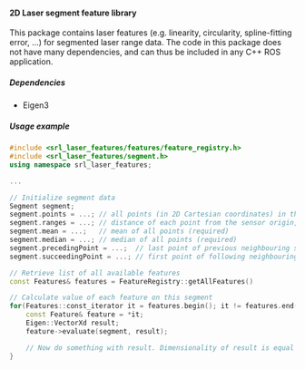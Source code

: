 #### 2D Laser segment feature library

This package contains laser features (e.g. linearity, circularity, spline-fitting error, ...) for segmented laser range data.
The code in this package does not have many dependencies, and can thus be included in any C++ ROS application.

##### Dependencies

- Eigen3

##### Usage example

```c++
#include <srl_laser_features/features/feature_registry.h>
#include <srl_laser_features/segment.h>
using namespace srl_laser_features;

...

// Initialize segment data
Segment segment; 
segment.points = ...; // all points (in 2D Cartesian coordinates) in this segment (required)
segment.ranges = ...; // distance of each point from the sensor origin, can be empty: In that case, particular features will have constant value
segment.mean = ...;   // mean of all points (required)
segment.median = ...; // median of all points (required)
segment.precedingPoint = ...;  // last point of previous neighbouring segment. Set all coordinates to NaN if unknown.
segment.succeedingPoint = ...; // first point of following neighbouring segment. Set all coordinates to NaN if unknown.

// Retrieve list of all available features
const Features& features = FeatureRegistry::getAllFeatures()

// Calculate value of each feature on this segment
for(Features::const_iterator it = features.begin(); it != features.end(); ++it) {
    const Feature& feature = *it;
    Eigen::VectorXd result;
    feature->evaluate(segment, result);

    // Now do something with result. Dimensionality of result is equal to feature->getNDimensions()
}
```
